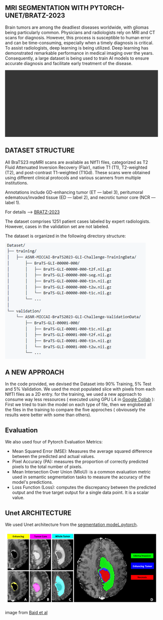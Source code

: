 ## MRI SEGMENTATION WITH PYTORCH-UNET/BRATZ-2023
Brain tumors are among the deadliest diseases worldwide, with gliomas being particularly common. Physicians and radiologists rely on MRI and CT scans for diagnosis. However, this process is susceptible to human error and can be time-consuming, especially when a timely diagnosis is critical. To assist radiologists, deep learning is being utilized. Deep learning has demonstrated remarkable performance in medical imaging over the years. Consequently, a large dataset is being used to train AI models to ensure accurate diagnosis and facilitate early treatment of the disease.


![Example Image](https://github.com/Madovah/IRM-segemntation-with-BRATZ2023-2D/blob/master/IRM.gif)

## DATASET STRUCTURE

All BraTS23 mpMRI scans are available as NIfTI files, categorized as T2 Fluid Attenuated Inversion Recovery (Flair), native T1 (T1), T2-weighted (T2), and post-contrast T1-weighted (T1Gd). These scans were obtained using different clinical protocols and various scanners from multiple institutions.

Annotations include GD-enhancing tumor (ET — label 3), peritumoral edematous/invaded tissue (ED — label 2), and necrotic tumor core (NCR — label 1). 

For details --> [BRATZ-2023](https://www.synapse.org/#!Synapse:syn51156910/wiki/622351)

The dataset comprises 1251 patient cases labeled by expert radiologists. However, cases in the validation set are not labeled.

The dataset is organized in the following directory structure:

![Example Image](https://github.com/Madovah/IRM-segemntation-with-BRATZ2023-2D/blob/master/IRM_DATASET_STRUCTURE.png)

## A NEW APPROACH

In the code provided, we devised the Dataset into 90% Training, 5% Test and 5% Validation. We used the most populated slice with pixels from each NIfTI files as a 2D entry. for the training, we used a new approach to consume way less ressources ( executed using GPU L4 in [Google Collab](https://colab.google) ): First we tried to train the model on each type of file, then we englobed all the files in the training to compare the five approches ( obviousely the results were better with some than others).

## Evaluation

We also used four of Pytorch Evaluation Metrics: 
- Mean Squared Error (MSE): Measures the average squared difference between the predicted and actual values.
- Pixel Accuracy (PA):  measures the proportion of correctly predicted pixels to the total number of pixels.
- Mean Intersection Over Union (MIoU): is a common evaluation metric used in semantic segmentation tasks to measure the accuracy of the model's predictions.
- Loss Function (Loss): computes the discrepancy between the predicted output and the true target output for a single data point. It is a scalar value.

## Unet ARCHITECTURE  

We used Unet architecture from the [segmentation modeL.pytorch](https://github.com/qubvel/segmentation_models.pytorch).


![Example Image](https://github.com/Madovah/IRM-segemntation-with-BRATZ2023-2D/blob/master/IRM2.png)

image from [Baid et al](https://arxiv.org/pdf/2107.02314v1)

